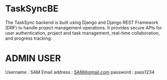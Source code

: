 # TaskSyncBE
The TaskSync backend is built using Django and Django REST Framework (DRF) to handle project management operations. It provides secure APIs for user authentication, project and task management, real-time collaboration, and progress tracking.

# ADMIN USER 
Username : SAM
Email address : SAM@gmail.com
password : pass1234
